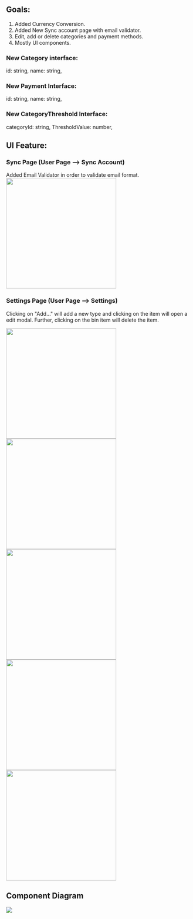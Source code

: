 ## Goals: 
1. Added Currency Conversion.
2. Added New Sync account page with email validator.
3. Edit, add or delete categories and payment methods.
4. Mostly UI components.

### New Category interface: 

id: string,
name: string,

### New Payment Interface:

id: string,
name: string,

### New CategoryThreshold Interface:

categoryId: string,
ThresholdValue: number,


## UI Feature:

### Sync Page (User Page --> Sync Account)

Added Email Validator in order to validate email format.<br/>
<img src = "images/IMG-1684.PNG" width ="300" />


### Settings Page (User Page --> Settings)

Clicking on "Add..." will add a new type and clicking on the item will open a edit modal. Further, clicking on the bin item will delete the item.

<img src = "images/IMG-1685.PNG" width ="300" /><img src = "images/IMG-1687.PNG" width ="300" /><img src = "images/IMG-1697.PNG" width ="300" />
<img src = "images/IMG-1688.PNG" width ="300" /><img src = "images/IMG-1689.PNG" width ="300" />






## Component Diagram

<img src = "images/classDiagram.png" />

